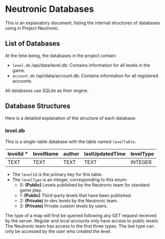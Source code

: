 # Neutronic Databases

This is an explanatory document, listing the internal structures of databases using in Project Neutronic.

## List of Databases

At the time being, the databases in the project contain:
- `level.db` /api/data/level.db: Contains information for all levels in the game.
- `account.db` /api/data/account.db: Contains information for all registered accounts.

All databases use SQLite as their engine.

## Database Structures

Here is a detailed explanation of the structure of each database:

### level.db

This is a single-table database with the table named `levelTable`.

| levelId * | levelName | author | lastUpdatedTime | levelType |
|-----------|-----------|--------|-----------------|-----------|
| TEXT      | TEXT      | TEXT   | TEXT            | INTEGER   |

- The `levelId` is the primary key for this table.
- The `levelType` is an integer, corresponding to this enum:
    - 0: **(Public)** Levels published by the Neutronic team for standard game play.
    - 1: **(Public)** Third-party levels that have been published.
    - 2: **(Private)** In-dev levels by the Neutronic team.
    - 3: **(Private)** Private custom levels by users.

The type of a map will first be queried following any GET request received by the server.
Regular and local accounts only have access to public levels. The Neutronic team has access to the first three types. The last type can only be accessed by the user who created the level.